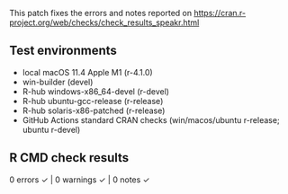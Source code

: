 This patch fixes the errors and notes reported on https://cran.r-project.org/web/checks/check_results_speakr.html

## Test environments

- local macOS 11.4 Apple M1 (r-4.1.0)
- win-builder (devel)
- R-hub windows-x86_64-devel (r-devel)
- R-hub ubuntu-gcc-release (r-release)
- R-hub solaris-x86-patched (r-release)
- GitHub Actions standard CRAN checks (win/macos/ubuntu r-release; ubuntu r-devel)

## R CMD check results

0 errors ✓ | 0 warnings ✓ | 0 notes ✓
